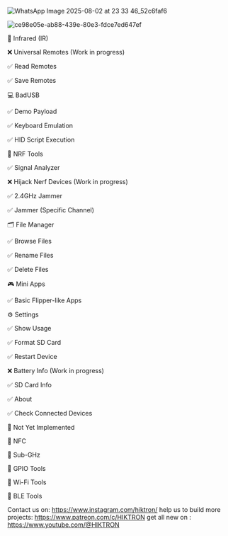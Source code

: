 
![WhatsApp Image 2025-08-02 at 23 33 46_52c6faf6](https://github.com/user-attachments/assets/f6f69546-7636-4b5a-8ea0-cbe0d977c6f9)


![ce98e05e-ab88-439e-80e3-fdce7ed647ef](https://github.com/user-attachments/assets/2637c95d-003a-45a1-95ac-b6e2210f10bc)


📡 Infrared (IR)

❌ Universal Remotes (Work in progress)

✅ Read Remotes

✅ Save Remotes

💻 BadUSB

✅ Demo Payload

✅ Keyboard Emulation

✅ HID Script Execution

📶 NRF Tools

✅ Signal Analyzer

❌ Hijack Nerf Devices (Work in progress)

✅ 2.4GHz Jammer

✅ Jammer (Specific Channel)

🗂️ File Manager

✅ Browse Files

✅ Rename Files

✅ Delete Files

🎮 Mini Apps

✅ Basic Flipper-like Apps

⚙️ Settings

✅ Show Usage

✅ Format SD Card

✅ Restart Device

❌ Battery Info (Work in progress)

✅ SD Card Info

✅ About

✅ Check Connected Devices

🧩 Not Yet Implemented

🔲 NFC

🔲 Sub-GHz

🔲 GPIO Tools

🔲 Wi-Fi Tools

🔲 BLE Tools


Contact us on: https://www.instagram.com/hiktron/
help us to build more projects: https://www.patreon.com/c/HIKTRON
get all new on : https://www.youtube.com/@HIKTRON
